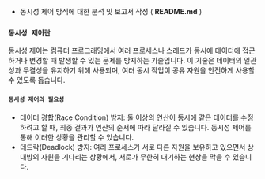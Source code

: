 -   동시성 제어 방식에 대한 분석 및 보고서 작성 ( **README.md** )

### `동시성 제어란`

동시성 제어는 컴퓨터 프로그래밍에서 여러 프로세스나 스레드가 동시에 데이터에 접근하거나 변경할 때 발생할 수 있는 문제를 방지하는 기술입니다. 이 기술은 데이터의 일관성과 무결성을 유지하기 위해 사용되며, 여러 동시 작업이 공유 자원을 안전하게 사용할 수 있도록 돕습니다.

#### `동시성 제어의 필요성`

-   데이터 경합(Race Condition) 방지: 둘 이상의 연산이 동시에 같은 데이터를 수정하려고 할 때, 최종 결과가 연산의 순서에 따라 달라질 수 있습니다. 동시성 제어를 통해 이러한 상황을 관리할 수 있습니다.
-   데드락(Deadlock) 방지: 여러 프로세스가 서로 다른 자원을 보유하고 있으면서 상대방의 자원을 기다리는 상황에서, 서로가 무한히 대기하는 현상을 막을 수 있습니다.
